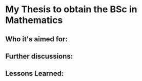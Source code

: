 # My Thesis to obtain the BSc in Mathematics

## Who it's aimed for: 

## Further discussions:

## Lessons Learned:
